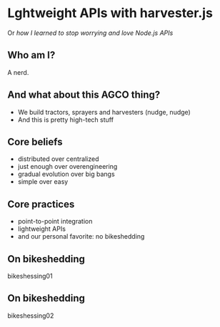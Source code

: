 Lghtweight APIs with harvester.js
==========
Or *how I learned to stop worrying and love Node.js APIs*

Who am I?
---------
A nerd.

And what about this AGCO thing?
-------------------------------
* We build tractors, sprayers and harvesters (nudge, nudge)
* And this is pretty high-tech stuff

Core beliefs
------------
* distributed over centralized
* just enough over overengineering
* gradual evolution over big bangs
* simple over easy

Core practices
--------------
* point-to-point integration
* lightweight APIs
* and our personal favorite: no bikeshedding
 
On bikeshedding
---------------
bikeshessing01
 
On bikeshedding
---------------
bikeshessing02



